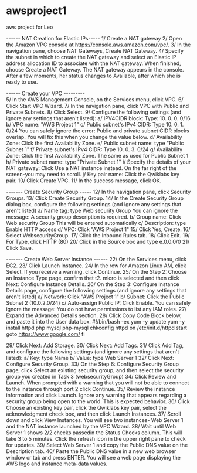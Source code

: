 # awsproject1
aws project for Leo

------ NAT Creation for Elastic IPs-----
1/ Create a NAT gateway
2/ Open the Amazon VPC console at https://console.aws.amazon.com/vpc/.
3/ In the navigation pane, choose NAT Gateways, Create NAT Gateway.
4/ Specify the subnet in which to create the NAT gateway and select an Elastic IP address allocation ID to associate with the NAT gateway. When finished, choose Create a NAT Gateway.
	The NAT gateway appears in the console. After a few moments, her status changes to Available, after which she is ready to use.

------ Create your VPC ---------	
5/ In the AWS Management Console, on the Services menu, click VPC.
6/ Click Start VPC Wizard.
7/ In the navigation pane, click VPC with Public and Private Subnets.
8/ Click Select.
9/ Configure the following settings (and ignore any settings that aren't listed):
	a/ IPV4CIDR block: Type: 10. 0. 0. 0/16
	b/ VPC name: "AWS Project 1"
	c/ Public subnet's IPv4 CIDR: Type 10. 0. 1. 0/24 You can safely ignore the
		error: Public and private subnet CIDR blocks overlap. You will fix this when you
		change the value below.
	d/ Availability Zone: Click the first Availability Zone.
	e/ Public subnet name: type "Public Subnet 1"
	f/ Private subnet's IPv4 CIDR: Type 10. 0. 3. 0/24
	g/ Availability Zone: Click the first Availability Zone. The same as used for Public
		Subnet 1
	h/ Private subnet name: type "Private Subnet 1"
	i/ Specify the details of your NAT gateway: Click Use a NAT instance instead. On
		the far right of the screen-you may need to scroll.
	j/ Key pair name: Click the Qwiklabs key pair.
10/	Click Create VPC.
11/	In the success message, click OK.

------- Create Security Group -----
12/ In the navigation pane, click Security Groups.
13/ Click Create Security Group.
14/ In the Create Security Group dialog box, configure the following settings (and ignore
	any settings that aren't listed)
	a/ Name tag: type Web security Group You can ignore the message: A security
		group description is required.
	b/ Group name: Click Web security Group This will be entered automatically
	c/ Description: type Enable HTTP access
	d/ VPC: Click "AWS Project 1" 
15/ Click Yes, Create.
16/ Select WebsecurityGroup.
17/ Click the Inbound Rules tab.
18/ Click Edit.
19/ For Type, click HTTP (80)
20/ Click in the Source box and type e.0.0.0/0
21/ Click Save.


------- Create Web Server Instance ------
22/ On the Services menu, click EC2.
23/ Click Launch Instance.
24/ In the row for Amazon Linux AM, click Select. If you receive a warning, click
	Continue.
25/ On the Step 2: Choose an Instance Type page, confirm thet t2. micro is selected and
	then click Next: Configure Instance Details.
26/ On the Step 3: Configure Instance Details page, configure the following settings (and
	ignore any settings that aren't listed)
	a/ Network: Click "AWS Project 1"
	b/ Subnet: Click the Public Subnet 2 (10.0.2.0/24)
	c/ Auto-assign Public IP: Click Enable. You can safely ignore the message: You
		do not have permissions to list any IAM roles.
27/ Expand the Advanced Details section.
28/ Click Copy Code Block below, and paste it into the User data box.
		#!/bin/bash -ex
		yum -y update
		yum -y install httpd php mysql php-mysql
		chkconfig httpd on
		/etc/init.d/httpd start
		goto https://www.google.com/
		fi
		
29/ Click Next: Add Storage.
30/ Click Next: Add Tags.
31/ Click Add Tag, and configure the following settings (and ignore any settings that
	aren't listed):
	a/ Key: type Name
	b/ Value: type Web Server 1
32/ Click Next: Configure Security Group.
33/ On the Step 6: Configure Security Group page, click Select an existing security
	group, and then select the security group you created in Task 3 (websecurityGroup)
34/ Click Review and Launch. When prompted with a warning that you will not be able to
	connect to the instance through port 2 click Continue.
35/ Review the instance information and click Launch. Ignore any warning that appears
	regarding a security group being open to the world. This is expected behavior.
36/ Click Choose an existing key pair, click the Qwiklabs key pair, select the
	acknowledgment check box, and then click Launch Instances.
37/ Scroll down and click View Instances. You will see two instances- Web Server 1
	and the NAT instance launched by the VPC Wizard.
38/ Wait until Web Server 1 shows 2/2 checks passedin the Status Checks column. This
	will take 3 to 5 minutes. Click the refresh icon in the upper right pane to check for
	updates.
39/ Select Web Server 1 and copy the Public DNS value on the Description tab.
40/ Paste the Public DNS value in a new web browser window or tab and press ENTER.
	You will see a web page displaying the AWS logo and instance meta-data values.
	
		
